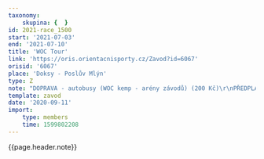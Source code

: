 ```yaml
---
taxonomy:
    skupina: {  }
id: 2021-race_1500
start: '2021-07-03'
end: '2021-07-10'
title: 'WOC Tour'
link: 'https://oris.orientacnisporty.cz/Zavod?id=6067'
orisid: '6067'
place: 'Doksy - Poslův Mlýn'
type: Z
note: "DOPRAVA - autobusy (WOC kemp - arény závodů) (200 Kč)\r\nPŘEDPLATNÉ - roční předplatné časopisu Svět běhu (99 Kč)\r\nUBYTOVÁNÍ - budova (osoba/pobyt) (2100 Kč)\r\nUBYTOVÁNÍ - chatky (osoba/pobyt) (1400 Kč)\r\nUBYTOVÁNÍ - obytné vozy (osoba/pobyt) - bez připojení elektřiny, vody (700 Kč)\r\nUBYTOVÁNÍ - stan (osoba/pobyt) (700 Kč)\r\n"
template: zavod
date: '2020-09-11'
import:
    type: members
    time: 1599802208
---
```


{{page.header.note}}
